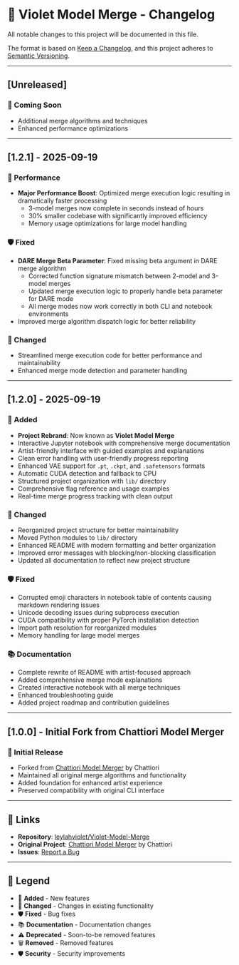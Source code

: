 # 💜 Violet Model Merge - Changelog

All notable changes to this project will be documented in this file.

The format is based on [Keep a Changelog](https://keepachangelog.com/en/1.0.0/),
and this project adheres to [Semantic Versioning](https://semver.org/spec/v2.0.0.html).

---

## [Unreleased]

### 💜 Coming Soon
- Additional merge algorithms and techniques
- Enhanced performance optimizations

---

## [1.2.1] - 2025-09-19

### 🚀 Performance

- **Major Performance Boost**: Optimized merge execution logic resulting in dramatically faster processing
  - 3-model merges now complete in seconds instead of hours
  - 30% smaller codebase with significantly improved efficiency
  - Memory usage optimizations for large model handling

### 🛡️ Fixed

- **DARE Merge Beta Parameter**: Fixed missing beta argument in DARE merge algorithm
  - Corrected function signature mismatch between 2-model and 3-model merges
  - Updated merge execution logic to properly handle beta parameter for DARE mode
  - All merge modes now work correctly in both CLI and notebook environments
- Improved merge algorithm dispatch logic for better reliability

### 🔧 Changed

- Streamlined merge execution code for better performance and maintainability
- Enhanced merge mode detection and parameter handling

---

## [1.2.0] - 2025-09-19

### 💜 Added

- **Project Rebrand**: Now known as **Violet Model Merge**
- Interactive Jupyter notebook with comprehensive merge documentation
- Artist-friendly interface with guided examples and explanations
- Clean error handling with user-friendly progress reporting
- Enhanced VAE support for `.pt`, `.ckpt`, and `.safetensors` formats
- Automatic CUDA detection and fallback to CPU
- Structured project organization with `lib/` directory
- Comprehensive flag reference and usage examples
- Real-time merge progress tracking with clean output

### 🔧 Changed

- Reorganized project structure for better maintainability
- Moved Python modules to `lib/` directory
- Enhanced README with modern formatting and better organization
- Improved error messages with blocking/non-blocking classification
- Updated all documentation to reflect new project structure

### 🛡️ Fixed

- Corrupted emoji characters in notebook table of contents causing markdown rendering issues
- Unicode decoding issues during subprocess execution
- CUDA compatibility with proper PyTorch installation detection
- Import path resolution for reorganized modules
- Memory handling for large model merges

### 📚 Documentation

- Complete rewrite of README with artist-focused approach
- Added comprehensive merge mode explanations
- Created interactive notebook with all merge techniques
- Enhanced troubleshooting guide
- Added project roadmap and contribution guidelines

---

## [1.0.0] - Initial Fork from Chattiori Model Merger

### 🎉 Initial Release

- Forked from [Chattiori Model Merger](https://github.com/faildes) by Chattiori
- Maintained all original merge algorithms and functionality
- Added foundation for enhanced artist experience
- Preserved compatibility with original CLI interface

---

## 🔗 Links

- **Repository**: [leylahviolet/Violet-Model-Merge](https://github.com/leylahviolet/Violet-Model-Merge)
- **Original Project**: [Chattiori Model Merger](https://github.com/faildes) by Chattiori
- **Issues**: [Report a Bug](https://github.com/leylahviolet/Violet-Model-Merge/issues)

---

## 💜 Legend

- 🎨 **Added** - New features
- 🔧 **Changed** - Changes in existing functionality
- 🛡️ **Fixed** - Bug fixes
- 📚 **Documentation** - Documentation changes
- ⚠️ **Deprecated** - Soon-to-be removed features
- 🗑️ **Removed** - Removed features
- 🛡️ **Security** - Security improvements